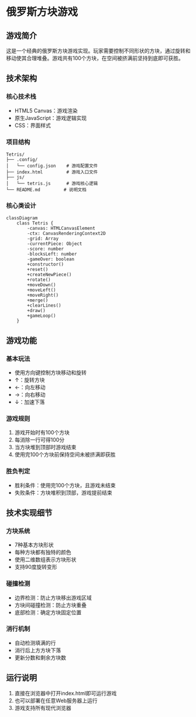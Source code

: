 # 俄罗斯方块游戏

## 游戏简介
这是一个经典的俄罗斯方块游戏实现。玩家需要控制不同形状的方块，通过旋转和移动使其合理堆叠。游戏共有100个方块，在空间被挤满前坚持到底即可获胜。

## 技术架构

### 核心技术栈
- HTML5 Canvas：游戏渲染
- 原生JavaScript：游戏逻辑实现
- CSS：界面样式

### 项目结构
```
Tetris/
├── .config/
│   └── config.json    # 游戏配置文件
├── index.html         # 游戏入口文件
├── js/
│   └── tetris.js      # 游戏核心逻辑
└── README.md         # 说明文档
```

### 核心类设计

```mermaid
classDiagram
    class Tetris {
        -canvas: HTMLCanvasElement
        -ctx: CanvasRenderingContext2D
        -grid: Array
        -currentPiece: Object
        -score: number
        -blocksLeft: number
        -gameOver: boolean
        +constructor()
        +reset()
        +createNewPiece()
        +rotate()
        +moveDown()
        +moveLeft()
        +moveRight()
        +merge()
        +clearLines()
        +draw()
        +gameLoop()
    }
```

## 游戏功能

### 基本玩法
- 使用方向键控制方块移动和旋转
- ↑：旋转方块
- ←：向左移动
- →：向右移动
- ↓：加速下落

### 游戏规则
1. 游戏开始时有100个方块
2. 每消除一行可得100分
3. 当方块堆到顶部时游戏结束
4. 使用完100个方块前保持空间未被挤满即获胜

### 胜负判定
- 胜利条件：使用完100个方块，且游戏未结束
- 失败条件：方块堆积到顶部，游戏提前结束

## 技术实现细节

### 方块系统
- 7种基本方块形状
- 每种方块都有独特的颜色
- 使用二维数组表示方块形状
- 支持90度旋转变形

### 碰撞检测
- 边界检测：防止方块移出游戏区域
- 方块间碰撞检测：防止方块重叠
- 底部检测：确定方块固定位置

### 消行机制
- 自动检测填满的行
- 消行后上方方块下落
- 更新分数和剩余方块数

## 运行说明
1. 直接在浏览器中打开index.html即可运行游戏
2. 也可以部署在任意Web服务器上运行
3. 游戏支持所有现代浏览器